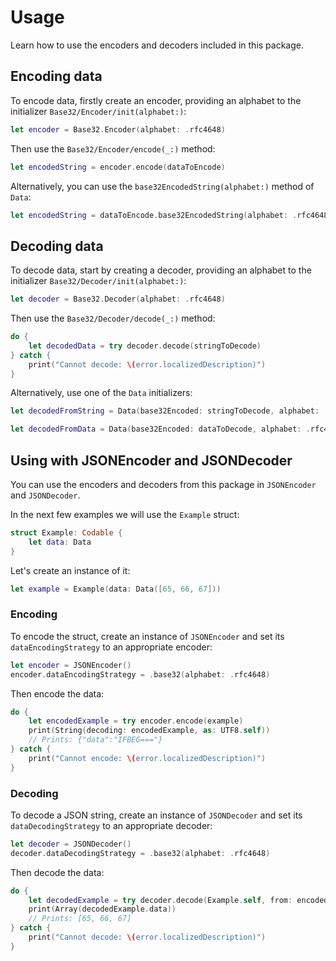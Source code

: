 # Usage

Learn how to use the encoders and decoders included in this package.

## Encoding data
To encode data, firstly create an encoder, providing an alphabet
to the initializer ``Base32/Encoder/init(alphabet:)``:
```swift
let encoder = Base32.Encoder(alphabet: .rfc4648)
```

Then use the ``Base32/Encoder/encode(_:)`` method:
```swift
let encodedString = encoder.encode(dataToEncode)
```

Alternatively, you can use the `base32EncodedString(alphabet:)` method of `Data`:
```swift
let encodedString = dataToEncode.base32EncodedString(alphabet: .rfc4648)
```

## Decoding data
To decode data, start by creating a decoder, providing an alphabet
to the initializer ``Base32/Decoder/init(alphabet:)``:
```swift
let decoder = Base32.Decoder(alphabet: .rfc4648)
```

Then use the ``Base32/Decoder/decode(_:)`` method:
```swift
do {
    let decodedData = try decoder.decode(stringToDecode)
} catch {
    print("Cannot decode: \(error.localizedDescription)")
}
```

Alternatively, use one of the `Data` initializers:
```swift
let decodedFromString = Data(base32Encoded: stringToDecode, alphabet: .rfc4648)

let decodedFromData = Data(base32Encoded: dataToDecode, alphabet: .rfc4648)
```

## Using with JSONEncoder and JSONDecoder
You can use the encoders and decoders from this package in `JSONEncoder` and `JSONDecoder`.

In the next few examples we will use the `Example` struct:
```swift
struct Example: Codable {
    let data: Data
}
```

Let's create an instance of it:
```swift
let example = Example(data: Data([65, 66, 67]))
```

### Encoding
To encode the struct, create an instance of `JSONEncoder` and
set its `dataEncodingStrategy` to an appropriate encoder:
```swift
let encoder = JSONEncoder()
encoder.dataEncodingStrategy = .base32(alphabet: .rfc4648)
```

Then encode the data:
```swift
do {
    let encodedExample = try encoder.encode(example)
    print(String(decoding: encodedExample, as: UTF8.self))
    // Prints: {"data":"IFBEG==="}
} catch {
    print("Cannot encode: \(error.localizedDescription)")
}
```

### Decoding
To decode a JSON string, create an instance of `JSONDecoder` and
set its `dataDecodingStrategy` to an appropriate decoder:
```swift
let decoder = JSONDecoder()
decoder.dataDecodingStrategy = .base32(alphabet: .rfc4648)
```

Then decode the data:
```swift
do {
    let decodedExample = try decoder.decode(Example.self, from: encodedExample)
    print(Array(decodedExample.data))
    // Prints: [65, 66, 67]
} catch {
    print("Cannot decode: \(error.localizedDescription)")
}
```
